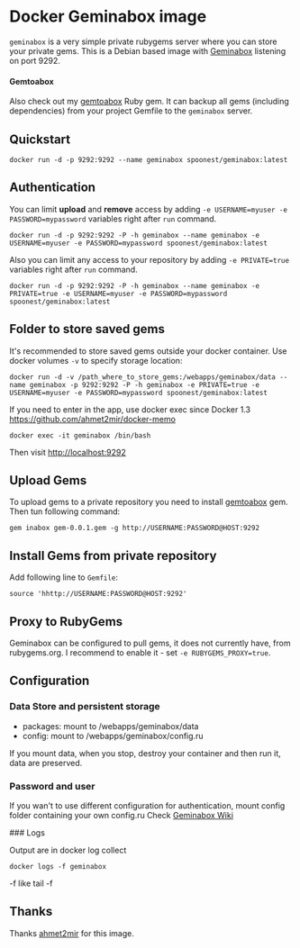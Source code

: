 Docker Geminabox image
=================

`geminabox` is a very simple private rubygems server where you can store your private gems.
This is a Debian based image with [Geminabox](https://github.com/geminabox/geminabox) listening on port 9292.

#### Gemtoabox
Also check out my [gemtoabox](https://github.com/yuri-karpovich/gemtoabox) Ruby gem.
It can backup all gems (including dependencies) from your project Gemfile to the `geminabox` server.

Quickstart
----------

	docker run -d -p 9292:9292 --name geminabox spoonest/geminabox:latest

Authentication
--------------

You can limit **upload** and **remove** access by adding `-e USERNAME=myuser -e PASSWORD=mypassword` variables right after `run` command.

	docker run -d -p 9292:9292 -P -h geminabox --name geminabox -e USERNAME=myuser -e PASSWORD=mypassword spoonest/geminabox:latest

Also you can limit any access to your repository by adding `-e PRIVATE=true` variables right after `run` command.

	docker run -d -p 9292:9292 -P -h geminabox --name geminabox -e PRIVATE=true -e USERNAME=myuser -e PASSWORD=mypassword spoonest/geminabox:latest

Folder to store saved gems
--------------------------

It's recommended to store saved gems outside your docker container. Use docker volumes `-v` to specify storage location:

	docker run -d -v /path_where_to_store_gems:/webapps/geminabox/data --name geminabox -p 9292:9292 -P -h geminabox -e PRIVATE=true -e USERNAME=myuser -e PASSWORD=mypassword spoonest/geminabox:latest

If you need to enter in the app, use docker exec since Docker 1.3 https://github.com/ahmet2mir/docker-memo

    docker exec -it geminabox /bin/bash

Then visit [http://localhost:9292](http://localhost:9292)

Upload Gems
-----------

To upload gems to a private repository you need to install [gemtoabox](https://github.com/yuri-karpovich/gemtoabox) gem.
Then tun following command:

    gem inabox gem-0.0.1.gem -g http://USERNAME:PASSWORD@HOST:9292

Install Gems from private repository
------------------------------------

Add following line to `Gemfile`:

    source 'hhttp://USERNAME:PASSWORD@HOST:9292'

Proxy to RubyGems
-----------------

Geminabox can be configured to pull gems, it does not currently have, from rubygems.org. I recommend to enable it - set `-e RUBYGEMS_PROXY=true`.

Configuration
-------------

### Data Store and persistent storage

* packages: mount to /webapps/geminabox/data
* config: mount to /webapps/geminabox/config.ru

If you mount data, when you stop, destroy your container and then run it, data are preserved.

### Password and user

If you wan't to use different configuration for authentication, mount config folder containing your own config.ru
Check [Geminabox Wiki](https://github.com/geminabox/geminabox/wiki/Http-Basic-Auth)

### Logs

Output are in docker log collect

	docker logs -f geminabox

-f like tail -f

Thanks
------
Thanks [ahmet2mir](https://github.com/ahmet2mir) for this image.
